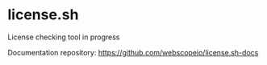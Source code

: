 # license.sh
License checking tool in progress

Documentation repository: https://github.com/webscopeio/license.sh-docs
